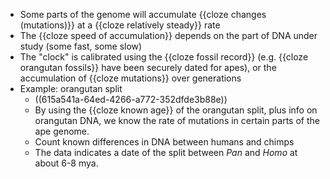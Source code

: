 - Some parts of the genome will accumulate {{cloze changes (mutations)}} at a {{cloze relatively steady}} rate
- The {{cloze speed of accumulation}} depends on the part of DNA under study (some fast, some slow)
- The "clock" is calibrated using the {{cloze fossil record}} (e.g. {{cloze orangutan fossils}} have been securely dated for apes), or the accumulation of {{cloze mutations}} over generations
- Example: orangutan split
	- ((615a541a-64ed-4266-a772-352dfde3b88e))
	- By using the {{cloze known age}} of the orangutan split, plus info on orangutan DNA, we know the rate of mutations in certain parts of the ape genome.
	- Count known differences in DNA between humans and chimps
	- The data indicates a date of the split between _Pan_ and _Homo_ at about 6-8 mya.